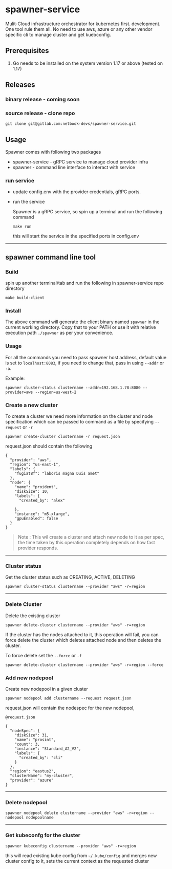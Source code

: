 # spawner-service

Mulit-Cloud infrastructure orchestrator for kubernetes first. development. One tool rule them all. No need to use aws, azure or any other vendor specific cli to manage cluster and get kuebconfig.



## Prerequisites
1. Go needs to be installed on the system version 1.17 or above (tested on 1.17)


## Releases

### binary release - coming soon

### source release - clone repo
 
```
git clone git@gitlab.com:netbook-devs/spawner-service.git
```

## Usage 

Spawner comes with following two packages

* spawner-service - gRPC service to manage cloud provider infra
* spawner  - command line interface to interact with service

### run service
  
-  update config.env with the provider credentials, gRPC ports.

- run the service
  
  Spawner is a gRPC service, so spin up a terminal and run the following command
  ```
  make run
  ```

  this will start the service in the specified ports in config.env

---


## spawner command line tool

### Build

spin up another terminal/tab and run the following in spawner-service repo directory

```
make build-client
```

### Install

The above command will generate the client binary named `spawner` in the current working directory. Copy that to your PATH or use it with relative execution path `./spawner` as per your convenience.

### Usage

For all the commands you need to pass spawner host address, default value is set to `localhost:8083`, if you need to change that, pass in using `--addr` or `-a`.

Example:

```
spawner cluster-status clustername --addr=192.168.1.78:8080 --provider=aws --region=us-west-2
```

### Create a new cluster

To create a cluster we need more information on the cluster and node specification which can be passed to command as a file by specifying `--request` or `-r`

```
spawner create-cluster clustername -r request.json
```

request.json should contain the following

```
{
  "provider": "aws",
  "region": "us-east-1",
  "labels": {
    "fugiat8f": "laboris magna Duis amet"
  },
  "node": {
    "name": "proident",
    "diskSize": 10,
    "labels": {
      "created_by": "alex"
     
    },
    "instance": "m5.xlarge",
    "gpuEnabled": false
  }
}

```

> Note : This wil create a cluster and attach new node to it as per spec, the time taken by this operation completely depends on how fast provider responds.

---

### Cluster status

Get the cluster status such as CREATING, ACTIVE, DELETING

```
spawner cluster-status clustername --provider "aws" -r=region
```
----

### Delete Cluster 

Delete the existing cluster
```
spawner delete-cluster clustername --provider "aws" -r=region
```

If the cluster has the nodes attached to it, this operation will fail, you can force delete the cluster which deletes attached node and then deletes the cluster.

To force delete set the `--force` or `-f`

```
spawner delete-cluster clustername --provider "aws" -r=region --force
```

### Add new nodepool
Create new nodepool in a given cluster

```
spawner nodepool add clustername --request request.json
```

request.json will contain the nodespec for the new nodepool,

```
@request.json

{
  "nodeSpec": {
    "diskSize": 31,
    "name": "prosint",
    "count": 3,
    "instance": "Standard_A2_V2",
    "labels": {
      "created_by": "cli"
    }
  },
  "region": "eastus2",
  "clusterName": "my-cluster",
  "provider": "azure"
}
```
---

### Delete nodepool

```
spawner nodepool delete clustername --provider "aws" -r=region --nodepool nodepoolname
```

---

### Get kubeconfg for the cluster
```
spawner kubeconfig clustername --provider "aws" -r=region
```

this will read existing kube config from `~/.kube/config` and merges new cluster config to it, sets the current context as the requested cluster
